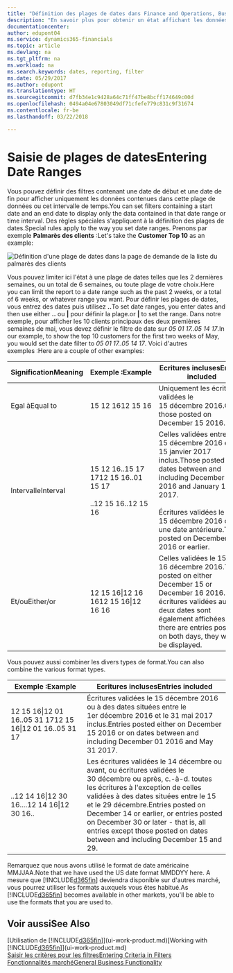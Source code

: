 ```yaml
---
title: "Définition des plages de dates dans Finance and Operations, Business edition | Microsoft Docs"
description: "En savoir plus pour obtenir un état affichant les données de périodes spécifiques à l'aide de plages de dates dans Finance and Operations, Business edition."
documentationcenter: 
author: edupont04
ms.service: dynamics365-financials
ms.topic: article
ms.devlang: na
ms.tgt_pltfrm: na
ms.workload: na
ms.search.keywords: dates, reporting, filter
ms.date: 05/29/2017
ms.author: edupont
ms.translationtype: HT
ms.sourcegitcommit: d7fb34e1c9428a64c71ff47be8bcff174649c00d
ms.openlocfilehash: 0494a04e67803049df71cfefe779c831c9f31674
ms.contentlocale: fr-be
ms.lasthandoff: 03/22/2018

---
```

# <a name="entering-date-ranges"></a><span data-ttu-id="8a1e0-103">Saisie de plages de dates</span><span class="sxs-lookup"><span data-stu-id="8a1e0-103">Entering Date Ranges</span></span> 
<span data-ttu-id="8a1e0-104">Vous pouvez définir des filtres contenant une date de début et une date de fin pour afficher uniquement les données contenues dans cette plage de données ou cet intervalle de temps.</span><span class="sxs-lookup"><span data-stu-id="8a1e0-104">You can set filters containing a start date and an end date to display only the data contained in that date range or time interval.</span></span> <span data-ttu-id="8a1e0-105">Des règles spéciales s'appliquent à la définition des plages de dates.</span><span class="sxs-lookup"><span data-stu-id="8a1e0-105">Special rules apply to the way you set date ranges.</span></span> <span data-ttu-id="8a1e0-106">Prenons par exemple **Palmarès des clients** :</span><span class="sxs-lookup"><span data-stu-id="8a1e0-106">Let's take the **Customer Top 10** as an example:</span></span>

![Définition d'une plage de dates dans la page de demande de la liste du palmarès des clients](./media/ui-enter-date-ranges/customer-top10-list.png)

<span data-ttu-id="8a1e0-108">Vous pouvez limiter ici l'état à une plage de dates telles que les 2 dernières semaines, ou un total de 6 semaines, ou toute plage de votre choix.</span><span class="sxs-lookup"><span data-stu-id="8a1e0-108">Here you can limit the report to a date range such as the past 2 weeks, or a total of 6 weeks, or whatever range you want.</span></span> <span data-ttu-id="8a1e0-109">Pour définir les plages de dates, vous entrez des dates puis utilisez **..**</span><span class="sxs-lookup"><span data-stu-id="8a1e0-109">To set date ranges, you enter dates and then use either **..**</span></span> <span data-ttu-id="8a1e0-110">ou **|** pour définir la plage.</span><span class="sxs-lookup"><span data-stu-id="8a1e0-110">or **|** to set the range.</span></span> <span data-ttu-id="8a1e0-111">Dans notre exemple, pour afficher les 10 clients principaux des deux premières semaines de mai, vous devez définir le filtre de date sur *05 01 17..05 14 17*.</span><span class="sxs-lookup"><span data-stu-id="8a1e0-111">In our example, to show the top 10 customers for the first two weeks of May, you would set the date filter to *05 01 17..05 14 17*.</span></span>
<span data-ttu-id="8a1e0-112">Voici d'autres exemples :</span><span class="sxs-lookup"><span data-stu-id="8a1e0-112">Here are a couple of other examples:</span></span>

| <span data-ttu-id="8a1e0-113">Signification</span><span class="sxs-lookup"><span data-stu-id="8a1e0-113">Meaning</span></span> | <span data-ttu-id="8a1e0-114">Exemple :</span><span class="sxs-lookup"><span data-stu-id="8a1e0-114">Example</span></span> | <span data-ttu-id="8a1e0-115">Ecritures incluses</span><span class="sxs-lookup"><span data-stu-id="8a1e0-115">Entries included</span></span> |
|---|---|---|
|<span data-ttu-id="8a1e0-116">Egal à</span><span class="sxs-lookup"><span data-stu-id="8a1e0-116">Equal to</span></span>| <span data-ttu-id="8a1e0-117">15 12 16</span><span class="sxs-lookup"><span data-stu-id="8a1e0-117">12 15 16</span></span> |<span data-ttu-id="8a1e0-118">Uniquement les écritures validées le 15 décembre 2016.</span><span class="sxs-lookup"><span data-stu-id="8a1e0-118">Only those posted on December 15 2016.</span></span>|
|<span data-ttu-id="8a1e0-119">Intervalle</span><span class="sxs-lookup"><span data-stu-id="8a1e0-119">Interval</span></span>| <span data-ttu-id="8a1e0-120">15 12 16..15 17 17</span><span class="sxs-lookup"><span data-stu-id="8a1e0-120">12 15 16..01 15 17</span></span><br /><br /><span data-ttu-id="8a1e0-121">..12 15 16</span><span class="sxs-lookup"><span data-stu-id="8a1e0-121">..12 15 16</span></span>|<span data-ttu-id="8a1e0-122">Celles validées entre le 15 décembre 2016 et le 15 janvier 2017 inclus.</span><span class="sxs-lookup"><span data-stu-id="8a1e0-122">Those posted on dates between and including December 15 2016 and January 15 2017.</span></span><br /><br /><span data-ttu-id="8a1e0-123">Écritures validées le 15 décembre 2016 ou à une date antérieure.</span><span class="sxs-lookup"><span data-stu-id="8a1e0-123">Those posted on December 15 2016 or earlier.</span></span>|
|<span data-ttu-id="8a1e0-124">Et/ou</span><span class="sxs-lookup"><span data-stu-id="8a1e0-124">Either/or</span></span>|<span data-ttu-id="8a1e0-125">12 15 16&#124;12 16 16</span><span class="sxs-lookup"><span data-stu-id="8a1e0-125">12 15 16&#124;12 16 16</span></span>|<span data-ttu-id="8a1e0-126">Celles validées le 15 ou le 16 décembre 2016.</span><span class="sxs-lookup"><span data-stu-id="8a1e0-126">Those posted on either December 15 or December 16 2016.</span></span> <span data-ttu-id="8a1e0-127">Les écritures validées aux deux dates sont également affichées.</span><span class="sxs-lookup"><span data-stu-id="8a1e0-127">If there are entries posted on both days, they will all be displayed.</span></span>|

<span data-ttu-id="8a1e0-128">Vous pouvez aussi combiner les divers types de format.</span><span class="sxs-lookup"><span data-stu-id="8a1e0-128">You can also combine the various format types.</span></span>

| <span data-ttu-id="8a1e0-129">Exemple :</span><span class="sxs-lookup"><span data-stu-id="8a1e0-129">Example</span></span> | <span data-ttu-id="8a1e0-130">Ecritures incluses</span><span class="sxs-lookup"><span data-stu-id="8a1e0-130">Entries included</span></span> |
|---|---|
|<span data-ttu-id="8a1e0-131">12 15 16&#124;12 01 16..05 31 17</span><span class="sxs-lookup"><span data-stu-id="8a1e0-131">12 15 16&#124;12 01 16..05 31 17</span></span> | <span data-ttu-id="8a1e0-132">Écritures validées le 15 décembre 2016 ou à des dates situées entre le 1er décembre 2016 et le 31 mai 2017 inclus.</span><span class="sxs-lookup"><span data-stu-id="8a1e0-132">Entries posted either on December 15 2016 or on dates between and including December 01 2016 and May 31 2017.</span></span> |
|<span data-ttu-id="8a1e0-133">..12 14 16&#124;12 30 16..</span><span class="sxs-lookup"><span data-stu-id="8a1e0-133">..12 14 16&#124;12 30 16..</span></span> | <span data-ttu-id="8a1e0-134">Les écritures validées le 14 décembre ou avant, ou écritures validées le 30 décembre ou après, c.-à-d. toutes les écritures à l'exception de celles validées à des dates situées entre le 15 et le 29 décembre.</span><span class="sxs-lookup"><span data-stu-id="8a1e0-134">Entries posted on December 14 or earlier, or entries posted on December 30 or later - that is, all entries except those posted on dates between and including December 15 and 29.</span></span> |

<span data-ttu-id="8a1e0-135">Remarquez que nous avons utilisé le format de date américaine MMJJAA.</span><span class="sxs-lookup"><span data-stu-id="8a1e0-135">Note that we have used the US date format MMDDYY here.</span></span> <span data-ttu-id="8a1e0-136">A mesure que [!INCLUDE[d365fin](includes/d365fin_md.md)] deviendra disponible sur d'autres marché, vous pourrez utiliser les formats auxquels vous êtes habitué.</span><span class="sxs-lookup"><span data-stu-id="8a1e0-136">As [!INCLUDE[d365fin](includes/d365fin_md.md)] becomes available in other markets, you'll be able to use the formats that you are used to.</span></span>

## <a name="see-also"></a><span data-ttu-id="8a1e0-137">Voir aussi</span><span class="sxs-lookup"><span data-stu-id="8a1e0-137">See Also</span></span>
<span data-ttu-id="8a1e0-138">[Utilisation de [!INCLUDE[d365fin](includes/d365fin_long_md.md)]](ui-work-product.md)</span><span class="sxs-lookup"><span data-stu-id="8a1e0-138">[Working with [!INCLUDE[d365fin](includes/d365fin_long_md.md)]](ui-work-product.md)</span></span>  
[<span data-ttu-id="8a1e0-139">Saisir les critères pour les filtres</span><span class="sxs-lookup"><span data-stu-id="8a1e0-139">Entering Criteria in Filters </span></span>](ui-enter-criteria-filters.md)  
[<span data-ttu-id="8a1e0-140">Fonctionnalités marché</span><span class="sxs-lookup"><span data-stu-id="8a1e0-140">General Business Functionality</span></span>](ui-across-business-areas.md)

